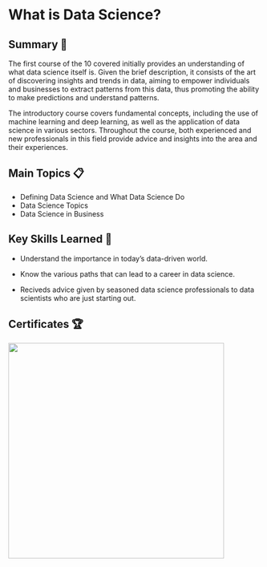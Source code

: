 # What is Data Science? 

## Summary :memo:
The first course of the 10 covered initially provides an understanding of what data science itself is. Given the brief description, it consists of the art of discovering insights and trends in data, aiming to empower individuals and businesses to extract patterns from this data, thus promoting the ability to make predictions and understand patterns.

The introductory course covers fundamental concepts, including the use of machine learning and deep learning, as well as the application of data science in various sectors. Throughout the course, both experienced and new professionals in this field provide advice and insights into the area and their experiences.


## Main Topics :clipboard:
 - Defining Data Science and What Data Science Do
 - Data Science Topics
 - Data Science in Business


## Key Skills Learned :key:

 - Understand the importance in today’s data-driven world.

 - Know the various paths that can lead to a career in data science.

 - Reciveds advice given by seasoned data science professionals to data scientists who are just starting out.


## Certificates 🏆

<a href="https://www.coursera.org/account/accomplishments/verify/ABXGC8E7T95L"><img src="https://s3.amazonaws.com/coursera_assets/meta_images/generated/CERTIFICATE_LANDING_PAGE/CERTIFICATE_LANDING_PAGE~ABXGC8E7T95L/CERTIFICATE_LANDING_PAGE~ABXGC8E7T95L.jpeg" height="430"></a>
